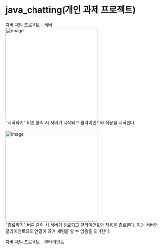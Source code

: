 # java_chatting(개인 과제 프로젝트)
자바 채팅 프로젝트 - 서버
<br>
<img width="299" alt="image" src="https://github.com/Lim-min-Ah/java_chatting/assets/87717513/1bc5a5b7-a543-4fda-8b61-24aafac0e21e">
<br>
"시작하기" 버튼 클릭 시 서버가 시작되고 클라이언트와 작용을 시작한다.
<br><br>
<img width="297" alt="image" src="https://github.com/Lim-min-Ah/java_chatting/assets/87717513/d6fe4459-b571-452e-82f8-63eec7eeeb82">
<br>
"종료하기" 버튼 클릭 시 서버가 종료되고 클라이언트와 작용을 종료한다. 
이는 서버와 클라이언트와의 연결이 끊겨 채팅을 할 수 없음을 의미한다.

자바 채팅 프로젝트 - 클라이언트
